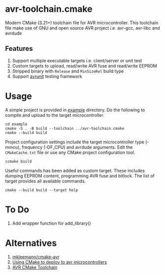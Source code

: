 # avr-toolchain.cmake
Modern CMake (3.21+) toolchain file for AVR microcontroller. This toolchain file make use of GNU and open source AVR project i.e. avr-gcc, avr-libc and avrdude

## Features
1. Support multiple executable targets i.e. client/server or unit test
2. Custom targets to upload, read/write AVR fuse and read/write EEPROM
3. Stripped binary with ```Release``` and ```MinSizeRel``` build type
4. Support [avrunit](https://github.com/x0urc3/avrunit) testing framework

# Usage

A simple project is provided in [example](./example) directory. Do the following to compile and upload to the target microcontroller.

```console
cd example
cmake -S . -B build --toolchain ../avr-toolchain.cmake
cmake --build build
```

Project configuration settings include the target microcontroller type (-mmcu), frequency (-DF_CPU) and avrdude arguments. Edit the ```CMakeCache.txt``` file or use any CMake project configuration tool. 

```console
ccmake build
```

Useful commands has been added as custom target. These includes dumping EEPROM content, programming AVR fuse and bitlock. The list of target provides all available commands.

```console
cmake --build build --target help
```

# To Do
1. Add wrapper function for add_library()

# Alternatives
1. [mkleemann/cmake-avr](https://github.com/mkleemann/cmake-avr)
2. [Using CMake to deploy to avr microcontrollers](https://www.kuon.ch/post/2018-07-11-avr-cmake/)
3. [AVR CMake Toolchain](https://nnarain.github.io/2016/03/29/AVR-CMake-Toolchain.html)
